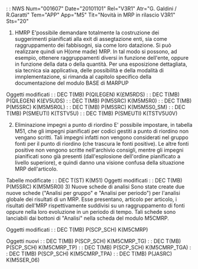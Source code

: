  :  : NWS Num="001607" Date="20101101" Rel="V3R1" Atr="G. Galdini / R.Garatti" Tem="APP" App="M5" Tit="Novità in MRP in rilascio V3R1" Sts="20"
1) HMRP
E'possibile demandare totalmente la costruzione dei suggerimenti pianificati alla exit di assegtazione enti, sia come raggruppamento dei fabbisogni, sia come loro datazione.
Si può realizzare quindi un H(ome made) MRP.
In tal modo si possono, ad esempio, ottenere raggruppamenti diversi in funzione dell'ente, oppure in funzione della data o della quantità.
Per una esposizione dettagliata, sia tecnica sia applicativa, delle possibilità e della modalità di imnplementazione, si rimanda al capitolo specifico della documentazione del modulo BASE di MARPUP

Oggetti modificati
 :  : DEC T(MB) P(QILEGEN) K(£M5RDS)
 :  : DEC T(MB) P(QILEGEN) K(£V5UDS)
 :  : DEC T(MB) P(M5SRC)   K(M5M5R0)
 :  : DEC T(MB) P(M5SRC)   K(M5M5R0L)
 :  : DEC T(MB) P(M5SRC)   K(M5M5S0_SM)
 :  : DEC T(MB) P(SMEUTI)  K(TSTV5U)
 :  : DEC T(MB) P(SMEUTI)  K(TSTV5U0V)

2) Eliminazione impegni a punto di riordino
E' possibile impostare, in tabella M51, che gli impegni pianificati per codici gestiti a punto di riordino non vengano scritti.
Tali impegni infatti non vengono considerati nel gruppo fonti per il punto di riordino (che trascura
le fonti positive).
Le altre fonti positive non vengono scritte nell'archivio consigli, mentre gli impegni pianificati
sono già presenti (dall'esplosione dell'ordine pianificato a livello superiore), e quindi danno una visione confusa della situazione MRP dell'articolo.

Tabelle modificate
 :  : DEC T(ST) K(M51)
Oggetti modificati
 :  : DEC T(MB) P(M5SRC) K(M5M5R0I)
3) Nuove schede di analisi
Sono state create due nuove schede ("Analisi per gruppo" e "Analisi per periodo") per l'analisi globale dei risultati di un MRP.
Esse presentano, articolo per articolo, i risultati dell'MRP rispettivamente suddivisi su un raggruppamento di fonti oppure nella loro evoluzione in un periodo di tempo.
Tali schede sono lanciabili dai bottoni di "Analisi" nella scheda del modulo M5CMRP.

Oggetti modificati
 :  : DEC T(MB) P(SCP_SCH) K(M5CMRP)

Oggetti nuovi
 :  : DEC T(MB) P(SCP_SCH) K(M5CMRP_TG)
 :  : DEC T(MB) P(SCP_SCH) K(M5CMRP_TP)
 :  : DEC T(MB) P(SCP_SCH) K(M5CMRP_TGA)
 :  : DEC T(MB) P(SCP_SCH) K(M5CMRP_TPA)
 :  : DEC T(MB) P(JASRC)   K(M5SER_06)
